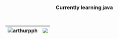 <h3 align="center">Currently learning java</h3>
<br/>

| <img align="center" src="https://github-readme-stats.vercel.app/api?username=arthurpph&count_private=true&show_icons=true&include_all_commits=true&theme=dracula&hide_border=true(https://github-readme-stats.vercel.app/api?username=arthurpph&show_icons=true&locale=en&title_color=777777&bg_color=111111&text_color=FFFFFF&icon_color=ADD8E6" alt="arthurpph" /> | <img align="center" src="https://github-readme-stats.vercel.app/api/top-langs/?username=arthurpph&title_color=777777&bg_color=111111&text_color=FFFFFF&icon_color=ADD8E6&layout=compact&count_private=true&border_color=FFFFFF" />|
| ------------- | ------------- |

